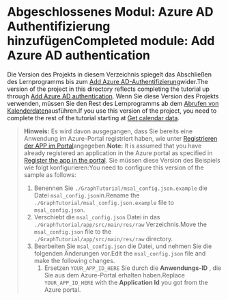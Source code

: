 # <a name="completed-module-add-azure-ad-authentication"></a><span data-ttu-id="0398e-101">Abgeschlossenes Modul: Azure AD Authentifizierung hinzufügen</span><span class="sxs-lookup"><span data-stu-id="0398e-101">Completed module: Add Azure AD authentication</span></span>

<span data-ttu-id="0398e-102">Die Version des Projekts in diesem Verzeichnis spiegelt das Abschließen des Lernprogramms bis zum [Add Azure AD-Authentifizierung](https://docs.microsoft.com/graph/tutorials/android?tutorial-step=3)wider.</span><span class="sxs-lookup"><span data-stu-id="0398e-102">The version of the project in this directory reflects completing the tutorial up through [Add Azure AD authentication](https://docs.microsoft.com/graph/tutorials/android?tutorial-step=3).</span></span> <span data-ttu-id="0398e-103">Wenn Sie diese Version des Projekts verwenden, müssen Sie den Rest des Lernprogramms ab dem [Abrufen von Kalenderdaten](https://docs.microsoft.com/graph/tutorials/android?tutorial-step=4)ausführen.</span><span class="sxs-lookup"><span data-stu-id="0398e-103">If you use this version of the project, you need to complete the rest of the tutorial starting at [Get calendar data](https://docs.microsoft.com/graph/tutorials/android?tutorial-step=4).</span></span>

> <span data-ttu-id="0398e-104">**Hinweis:** Es wird davon ausgegangen, dass Sie bereits eine Anwendung im Azure-Portal registriert haben, wie unter [Registrieren der APP im Portal](https://docs.microsoft.com/graph/tutorials/android?tutorial-step=2)angegeben.</span><span class="sxs-lookup"><span data-stu-id="0398e-104">**Note:** It is assumed that you have already registered an application in the Azure portal as specified in [Register the app in the portal](https://docs.microsoft.com/graph/tutorials/android?tutorial-step=2).</span></span> <span data-ttu-id="0398e-105">Sie müssen diese Version des Beispiels wie folgt konfigurieren:</span><span class="sxs-lookup"><span data-stu-id="0398e-105">You need to configure this version of the sample as follows:</span></span>
>
> 1. <span data-ttu-id="0398e-106">Benennen Sie `./GraphTutorial/msal_config.json.example` die Datei `msal_config.json`in.</span><span class="sxs-lookup"><span data-stu-id="0398e-106">Rename the `./GraphTutorial/msal_config.json.example` file to `msal_config.json`.</span></span>
> 1. <span data-ttu-id="0398e-107">Verschiebt die `msal_config.json` Datei in das `./GraphTutorial/app/src/main/res/raw` Verzeichnis.</span><span class="sxs-lookup"><span data-stu-id="0398e-107">Move the `msal_config.json` file to the `./GraphTutorial/app/src/main/res/raw` directory.</span></span>
> 1. <span data-ttu-id="0398e-108">Bearbeiten Sie `msal_config.json` die Datei, und nehmen Sie die folgenden Änderungen vor.</span><span class="sxs-lookup"><span data-stu-id="0398e-108">Edit the `msal_config.json` file and make the following changes.</span></span>
>     1. <span data-ttu-id="0398e-109">Ersetzen `YOUR_APP_ID_HERE` Sie durch die **Anwendungs-ID** , die Sie aus dem Azure-Portal erhalten haben.</span><span class="sxs-lookup"><span data-stu-id="0398e-109">Replace `YOUR_APP_ID_HERE` with the **Application Id** you got from the Azure portal.</span></span>
